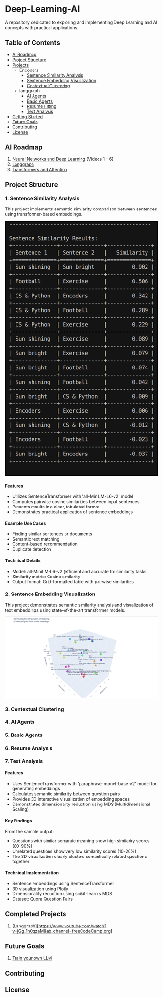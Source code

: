 # Deep-Learning-AI

A repository dedicated to exploring and implementing Deep Learning and AI concepts with practical applications.

## Table of Contents
- [AI Roadmap](#ai-roadmap)
- [Project Structure](#project-structure)
- [Projects](#projects)
  - Encoders
    - [Sentence Similarity Analysis](#1-sentence-similarity-analysis)
    - [Sentence Embedding Visualization](#2-sentence-embedding-visualization)
    - [Contextual Clustering](#3-contextual-clustering)
  - langgraph
    - [AI Agents](#4-ai-agents)
    - [Basic Agents](#5-basic-agents)
    - [Resume Fitting](#6-resume-fitting)
    - [Text Analysis](#7-text-analysis)
- [Getting Started](#getting-started)
- [Future Goals](#future-goals)
- [Contributing](#contributing)
- [License](#license)

## AI Roadmap

1. [Neural Networks and Deep Learning](https://youtube.com/playlist?list=PLtBw6njQRU-rwp5__7C0oIVt26ZgjG9NI&si=PeV7gBF7SKNPBWpT) (Videos 1 - 6)
2. [Langgraph](https://www.youtube.com/watch?v=jGg_1h0qzaM&ab_channel=freeCodeCamp.org)
3. [Transformers and Attention](https://youtu.be/wjZofJX0v4M?si=j4KB1PRkI451d7dE)

## Project Structure

### 1. Sentence Similarity Analysis

This project implements semantic similarity comparison between sentences using transformer-based embeddings.

![Sentence Similarity Analysis](./Encoders/Sentence_Similarity/image.png)

#### Features
- Utilizes SentenceTransformer with 'all-MiniLM-L6-v2' model
- Computes pairwise cosine similarities between input sentences
- Presents results in a clear, tabulated format
- Demonstrates practical application of sentence embeddings

#### Example Use Cases
- Finding similar sentences or documents
- Semantic text matching
- Content-based recommendation
- Duplicate detection

#### Technical Details
- Model: all-MiniLM-L6-v2 (efficient and accurate for similarity tasks)
- Similarity metric: Cosine similarity
- Output format: Grid-formatted table with pairwise similarities

### 2. Sentence Embedding Visualization

This project demonstrates semantic similarity analysis and visualization of text embeddings using state-of-the-art transformer models.

![3D Visualization of Question Embeddings](./Encoders/Embedding%20Viz/image.png)

### 3. Contextual Clustering

### 4. AI Agents

### 5. Basic Agents

### 6. Resume Analysis

### 7. Text Analysis



#### Features
- Uses SentenceTransformer with 'paraphrase-mpnet-base-v2' model for generating embeddings
- Calculates semantic similarity between question pairs
- Provides 3D interactive visualization of embedding spaces
- Demonstrates dimensionality reduction using MDS (Multidimensional Scaling)

#### Key Findings
From the sample output:
- Questions with similar semantic meaning show high similarity scores (80-90%)
- Unrelated questions show very low similarity scores (10-20%)
- The 3D visualization clearly clusters semantically related questions together

#### Technical Implementation
- Sentence embeddings using SentenceTransformer
- 3D visualization using Plotly
- Dimensionality reduction using scikit-learn's MDS
- Dataset: Quora Question Pairs

## Completed Projects
1. [Langgraph][https://www.youtube.com/watch?v=jGg_1h0qzaM&ab_channel=freeCodeCamp.org]

## Future Goals

1. [Train your own LLM](https://youtu.be/9Ge0sMm65jo?si=i50q3HW0K-g4NOfp)

## Contributing

## License
